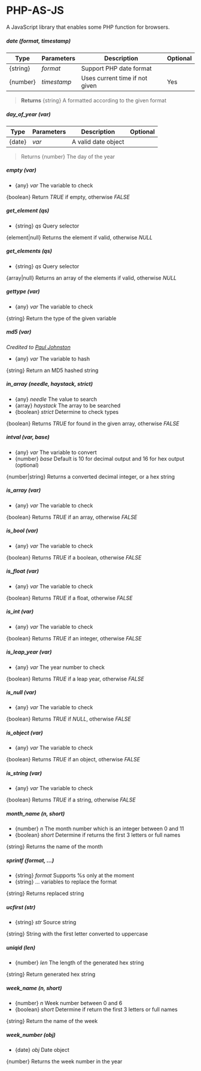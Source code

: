 # PHP-AS-JS
A JavaScript library that enables some PHP function for browsers.

##### date (_format_, _timestamp_)

| Type | Parameters | Description | Optional |
| --- | --- | --- | --- |
| {string} | _format_ | Support PHP date format | |
| {number} | _timestamp_ | Uses current time if not given | Yes |

> **Returns** {string}
> A formatted according to the given format

##### day_of_year (_var_)

| Type | Parameters | Description | Optional |
| --- | --- | --- | --- |
| {date} | _var_ | A valid date object | |

> Returns {number}
> The day of the year

##### empty (_var_)

- {any} _var_ The variable to check

{boolean} Return _TRUE_ if empty, otherwise _FALSE_

##### get_element (_qs_)

- {string} _qs_ Query selector

{element|null} Returns the element if valid, otherwise _NULL_

##### get_elements (_qs_)

- {string} _qs_ Query selector

{array|null} Returns an array of the elements if valid, otherwise _NULL_

##### gettype (_var_)

- {any} _var_ The variable to check

{string} Return the type of the given variable

##### md5 (_var_)

_Credited to [Paul Johnston](http://pajhome.org.uk/crypt/md5/md5.html)_

- {any} _var_ The variable to hash

{string} Return an MD5 hashed string

##### in_array (_needle_, _haystack_, _strict_)

- {any} _needle_ The value to search
- {array} _haystack_ The array to be searched
- {boolean} _strict_ Determine to check types

{boolean} Returns _TRUE_ for found in the given array, otherwise _FALSE_

##### intval (_var_, _base_)

- {any} _var_ The variable to convert
- {number} _base_ Default is 10 for decimal output and 16 for hex output (optional)

{number|string} Returns a converted decimal integer, or a hex string

##### is_array (_var_)

- {any} _var_ The variable to check

{boolean} Returns _TRUE_ if an array, otherwise _FALSE_

##### is_bool (_var_)

- {any} _var_ The variable to check

{boolean} Returns _TRUE_ if a boolean, otherwise _FALSE_

##### is_float (_var_)

- {any} _var_ The variable to check

{boolean} Returns _TRUE_ if a float, otherwise _FALSE_

##### is_int (_var_)

- {any} _var_ The variable to check

{boolean} Returns _TRUE_ if an integer, otherwise _FALSE_

##### is_leap_year (_var_)

- {any} _var_ The year number to check

{boolean} Returns _TRUE_ if a leap year, otherwise _FALSE_

##### is_null (_var_)

- {any} _var_ The variable to check

{boolean} Returns _TRUE_ if _NULL_, otherwise _FALSE_

##### is_object (_var_)

- {any} _var_ The variable to check

{boolean} Returns _TRUE_ if an object, otherwise _FALSE_

##### is_string (_var_)

- {any} _var_ The variable to check

{boolean} Returns _TRUE_ if a string, otherwise _FALSE_

##### month_name (_n_, _short_)

- {number} _n_ The month number which is an integer between 0 and 11
- {boolean} _short_ Determine if returns the first 3 letters or full names

{string} Returns the name of the month

##### sprintf (_format_, ...)

- {string} _format_ Supports %s only at the moment
- {string} ... variables to replace the format

{string} Returns replaced string

##### ucfirst (_str_)

- {string} _str_ Source string

{string} String with the first letter converted to uppercase

##### uniqid (_len_)

- {number} _len_ The length of the generated hex string

{string} Return generated hex string

##### week_name (_n_, _short_)

- {number} _n_ Week number between 0 and 6
- {boolean} _short_ Determine if return the first 3 letters or full names

{string} Return the name of the week

##### week_number (_obj_)

- {date} _obj_ Date object

{number} Returns the week number in the year
